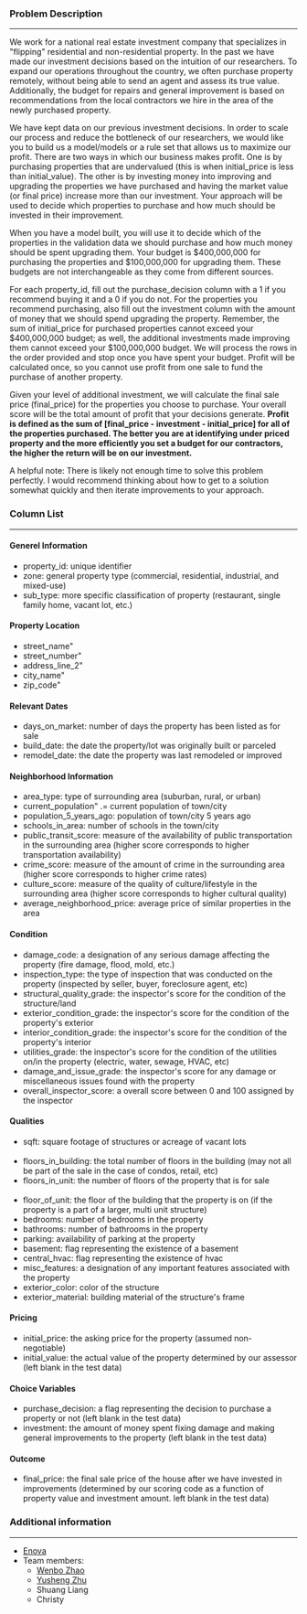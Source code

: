 
### Problem Description 
***

We work for a national real estate investment company that specializes in "flipping" residential and non-residential property. In the past we have made our investment decisions based on the intuition of our researchers. To expand our operations throughout the country, we often purchase property remotely, without being able to send an agent and assess its true value. Additionally, the budget for repairs and general improvement is based on recommendations from the local contractors we hire in the area of the newly purchased property.

We have kept data on our previous investment decisions. In order to scale our process and reduce the bottleneck of our researchers, we would like you to build us a model/models or a rule set that allows us to maximize our profit. There are two ways in which our business makes profit. One is by purchasing properties that are undervalued (this is when initial_price is less than initial_value). The other is by investing money into improving and upgrading the properties we have purchased and having the market value (or final price) increase more than our investment. Your approach will be used to decide which properties to purchase and how much should be invested in their improvement.

When you have a model built, you will use it to decide which of the properties in the validation data we should purchase and how much money should be spent upgrading them. Your budget is $400,000,000 for purchasing the properties and $100,000,000 for upgrading them. These budgets are not interchangeable as they come from different sources.

For each property_id, fill out the purchase_decision column with a 1 if you recommend buying it and a 0 if you do not. For the properties you recommend purchasing, also fill out the investment column with the amount of money that we should spend upgrading the property. Remember, the sum of initial_price for purchased properties cannot exceed your $400,000,000 budget; as well, the additional investments made improving them cannot exceed your $100,000,000 budget. We will process the rows in the order provided and stop once you have spent your budget. Profit will be calculated once, so you cannot use profit from one sale to fund the purchase of another property.

Given your level of additional investment, we will calculate the final sale price (final_price) for the properties you choose to purchase. Your overall score will be the total amount of profit that your decisions generate. **Profit is defined as the sum of [final_price - investment - initial_price] for all of the properties purchased. The better you are at identifying under priced property and the more efficiently you set a budget for our contractors, the higher the return will be on our investment.**

A helpful note: There is likely not enough time to solve this problem perfectly. I would recommend thinking about how to get to a solution somewhat quickly and then iterate improvements to your approach.


### Column List
***

#### Generel Information
+ property_id: unique identifier
+ zone: general property type (commercial, residential, industrial, and mixed-use)
+ sub_type: more specific classification of property (restaurant, single family home, vacant lot, etc.)  

#### Property Location
+ street_name"                   
+ street_number"                      
+ address_line_2"  
+ city_name"
+ zip_code"                           

#### Relevant Dates                         
+ days_on_market: number of days the property has been listed as for sale
+ build_date: the date the property/lot was originally built or parceled 
+ remodel_date: the date the property was last remodeled or improved

#### Neighborhood Information
+ area_type: type of surrounding area (suburban, rural, or urban)
+ current_population" .= current population of town/city 
+ population_5_years_ago: population of town/city 5 years ago                  
+ schools_in_area: number of schools in the town/city                    
+ public_transit_score: measure of the availability of public transportation in the surrounding area (higher score corresponds to higher transportation availability)
+ crime_score: measure of the amount of crime in the surrounding area (higher score corresponds to higher crime rates)        
+ culture_score: measure of the quality of culture/lifestyle in the surrounding area (higher score corresponds to higher cultural quality)
+ average_neighborhood_price: average price of similar properties in the area                          

#### Condition               
+ damage_code: a designation of any serious damage affecting the property (fire damage, flood, mold, etc.) 
+ inspection_type: the type of inspection that was conducted on the property (inspected by seller, buyer, foreclosure agent, etc)
+ structural_quality_grade: the inspector's score for the condition of the structure/land        
+ exterior_condition_grade: the inspector's score for the condition of the property's exterior        
+ interior_condition_grade: the inspector's score for the condition of the property's interior         
+ utilities_grade: the inspector's score for the condition of the utilities on/in the property (electric, water, sewage, HVAC, etc)      
+ damage_and_issue_grade: the inspector's score for any damage or miscellaneous issues found with the property
+ overall_inspector_score: a overall score between 0 and 100 assigned by the inspector

#### Qualities
+ sqft: square footage of structures or acreage of vacant lots                                
+ floors_in_building: the total number of floors in the building (may not all be part of the sale in the case of condos, retail, etc)    
+ floors_in_unit: the number of floors of the property that is for sale                     
+ floor_of_unit: the floor of the building that the property is on (if the property is a part of a larger, multi unit structure)
+ bedrooms: number of bedrooms in the property                           
+ bathrooms: number of bathrooms in the property                          
+ parking: availability of parking at the property                            
+ basement: flag representing the existence of a basement                          
+ central_hvac: flag representing the existence of hvac                       
+ misc_features: a designation of any important features associated with the property                     
+ exterior_color: color of the structure                     
+ exterior_material: building material of the structure's frame 

#### Pricing
+ initial_price: the asking price for the property (assumed non-negotiable)  
+ initial_value: the actual value of the property determined by our assessor (left blank in the test data)

#### Choice Variables
+ purchase_decision: a flag representing the decision to purchase a property or not (left blank in the test data)
+ investment: the amount of money spent fixing damage and making general improvements to the property (left blank in the test data)

#### Outcome 
+ final_price: the final sale price of the house after we have invested in improvements (determined by our scoring code as a function of property value and investment amount. left blank in the test data)

### Additional information
***
+ [Enova](https://www.eventbrite.com/e/enovas-data-smackdown-competition-tickets-42684530580?utm_campaign=event_reminder&utm_medium=email&utm_source=eb_email&utm_term=eventname)
+ Team members:
  * [Wenbo Zhao](https://github.com/webber26232)
  * [Yusheng Zhu](https://github.com/zhuyusheng)
  * Shuang Liang 
  * Christy
  



